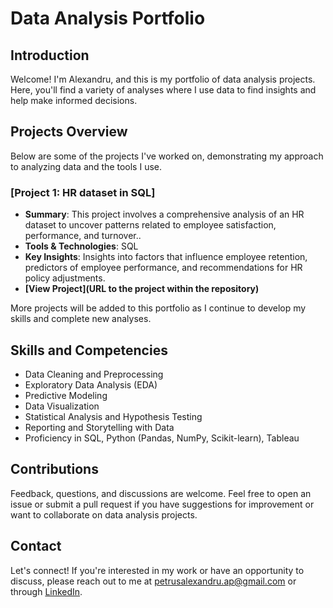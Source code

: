 # Data Analysis Portfolio

## Introduction
Welcome! I'm Alexandru, and this is my portfolio of data analysis projects. Here, you'll find a variety of analyses where I use data to find insights and help make informed decisions.

## Projects Overview
Below are some of the projects I've worked on, demonstrating my approach to analyzing data and the tools I use.

### [Project 1: HR dataset in SQL]
- **Summary**: This project involves a comprehensive analysis of an HR dataset to uncover patterns related to employee satisfaction, performance, and turnover..
- **Tools & Technologies**: SQL
- **Key Insights**: Insights into factors that influence employee retention, predictors of employee performance, and recommendations for HR policy adjustments.
- **[View Project](URL to the project within the repository)**

More projects will be added to this portfolio as I continue to develop my skills and complete new analyses.

## Skills and Competencies
- Data Cleaning and Preprocessing
- Exploratory Data Analysis (EDA)
- Predictive Modeling
- Data Visualization
- Statistical Analysis and Hypothesis Testing
- Reporting and Storytelling with Data
- Proficiency in SQL, Python (Pandas, NumPy, Scikit-learn), Tableau

## Contributions
Feedback, questions, and discussions are welcome. Feel free to open an issue or submit a pull request if you have suggestions for improvement or want to collaborate on data analysis projects.

## Contact
Let's connect! If you're interested in my work or have an opportunity to discuss, please reach out to me at petrusalexandru.ap@gmail.com or through [LinkedIn](www.linkedin.com/in/alexandru-petrus-25a16a203). 
